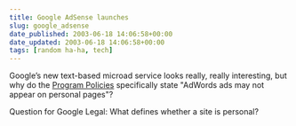 ```yaml
---
title: Google AdSense launches
slug: google_adsense
date_published: 2003-06-18 14:06:58+00:00
date_updated: 2003-06-18 14:06:58+00:00
tags: [random ha-ha, tech]
---
```

Google’s new text-based microad service looks really, really interesting, but why do the [Program Policies](https://www.google.com/adsense/policies) specifically state "AdWords ads may not appear on personal pages"?

Question for Google Legal: What defines whether a site is personal?
